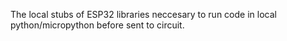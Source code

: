 The local stubs of ESP32 libraries neccesary to run code in local python/micropython
before sent to circuit.
